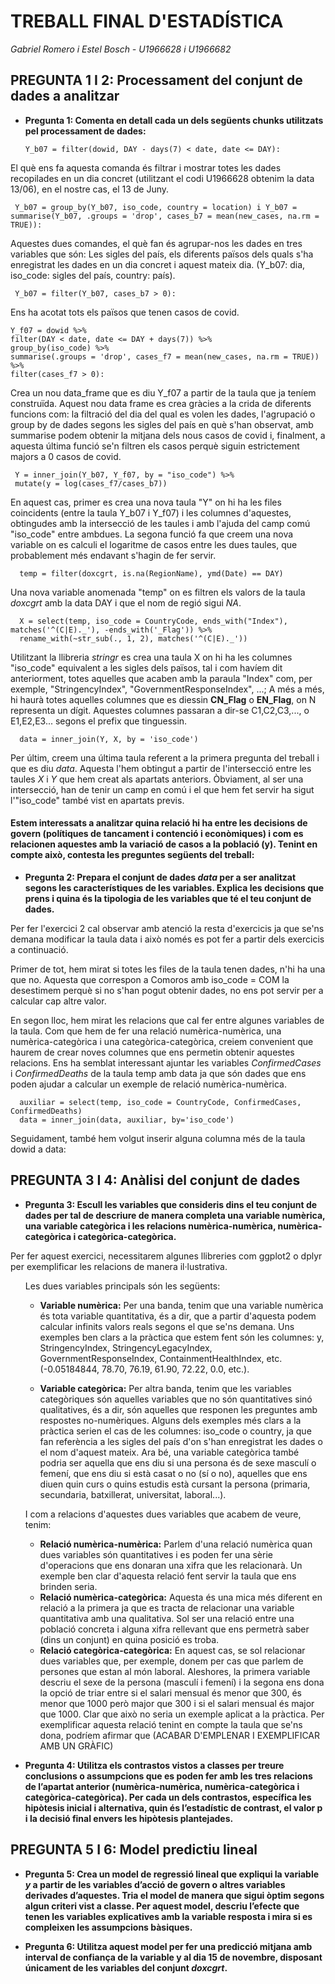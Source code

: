 # TREBALL FINAL D'ESTADÍSTICA
_Gabriel Romero i Estel Bosch - U1966628 i U1966682_

## PREGUNTA 1 I 2: Processament del conjunt de dades a analitzar


* **Pregunta 1: Comenta en detall cada un dels següents chunks utilitzats pel processament de dades:**


      Y_b07 = filter(dowid, DAY - days(7) < date, date <= DAY): 
El què ens fa aquesta comanda és filtrar i mostrar totes les dades recopilades en un dia concret (utilitzant el codi U1966628 obtenim la data 13/06), en el nostre cas, el 13 de Juny.

     Y_b07 = group_by(Y_b07, iso_code, country = location) i Y_b07 = summarise(Y_b07, .groups = 'drop', cases_b7 = mean(new_cases, na.rm = TRUE)):
    
Aquestes dues comandes, el què fan és agrupar-nos les dades en tres variables que són: Les sigles del país, els diferents països dels quals s'ha enregistrat les dades en un dia concret i aquest mateix dia. (Y_b07: dia, iso_code: sigles del país, country: país).

     Y_b07 = filter(Y_b07, cases_b7 > 0): 
    
 Ens ha acotat tots els països que tenen casos de covid.
   
    Y_f07 = dowid %>%
    filter(DAY < date, date <= DAY + days(7)) %>%
    group_by(iso_code) %>%
    summarise(.groups = 'drop', cases_f7 = mean(new_cases, na.rm = TRUE)) %>%
    filter(cases_f7 > 0):
  
Crea un nou data_frame que es diu Y_f07 a partir de la taula que ja teníem construïda. Aquest nou data frame es crea gràcies a la crida de diferents funcions com: la filtració del dia del qual es volen les dades, l'agrupació o group by de dades segons les sigles del país en què s'han observat, amb summarise podem obtenir la mitjana dels nous casos de covid i, finalment, a aquesta última funció se'n filtren els casos perquè siguin estrictement majors a 0 casos de covid.
    
     Y = inner_join(Y_b07, Y_f07, by = "iso_code") %>%
     mutate(y = log(cases_f7/cases_b7))
     
En aquest cas, primer es crea una nova taula "Y" on hi ha les files coincidents (entre la taula Y_b07 i Y_f07) i les columnes d'aquestes, obtingudes amb la intersecció de les taules i amb l'ajuda del camp comú "iso_code" entre ambdues. La segona funció fa que creem una nova variable on es calculi el logaritme de casos entre les dues taules, que probablement més endavant s'hagin de fer servir.

      temp = filter(doxcgrt, is.na(RegionName), ymd(Date) == DAY)
Una nova variable anomenada "temp" on es filtren els valors de la taula _doxcgrt_ amb la data DAY i que el nom de regió sigui _NA_.


      X = select(temp, iso_code = CountryCode, ends_with("Index"), matches('^(C|E)._'), -ends_with('_Flag')) %>%
      rename_with(~str_sub(., 1, 2), matches('^(C|E)._'))
Utilitzant la llibreria _stringr_ es crea una taula X on hi ha les columnes "iso_code" equivalent a les sigles dels països, tal i com havíem dit anteriorment, totes aquelles que acaben amb la paraula "Index" com, per exemple, "StringencyIndex", "GovernmentResponseIndex", ...; 
A més a més, hi haurà totes aquelles columnes que es diessin **CN_Flag** o **EN_Flag**, on N representa un dígit. Aquestes columnes passaran a dir-se C1,C2,C3,..., o E1,E2,E3... segons el prefix que tinguessin.

      data = inner_join(Y, X, by = 'iso_code')
      
Per últim, creem una última taula referent a la primera pregunta del treball i que es diu _data_.
Aquesta l'hem obtingut a partir de l'intersecció entre les taules _X_ i _Y_ que hem creat als apartats anteriors. Òbviament, al ser una intersecció, han de tenir un camp en comú i el que hem fet servir ha sigut l'"iso_code" també vist en apartats previs.

#### Estem interessats a analitzar quina relació hi ha entre les decisions de govern (polítiques de tancament i contenció i econòmiques) i com es relacionen aquestes amb la variació de casos a la població (y). Tenint en compte això, contesta les preguntes següents del treball:

* **Pregunta 2: Prepara el conjunt de dades _data_ per a ser analitzat segons les característiques de les variables. Explica les decisions que prens i quina és la tipologia de les variables que té el teu conjunt de dades.**

Per fer l'exercici 2 cal observar amb atenció la resta d'exercicis ja que se'ns demana modificar la taula data i això només es pot fer a partir dels exercicis a continuació. 

Primer de tot, hem mirat si totes les files de la taula tenen dades, n'hi ha una que no. Aquesta que correspon a Comoros amb iso_code = COM la desestimem perquè si no s'han pogut obtenir dades, no ens pot servir per a calcular cap altre valor.

En segon lloc, hem mirat les relacions que cal fer entre algunes variables de la taula. Com que hem de fer una relació numèrica-numèrica, una numèrica-categòrica i una categòrica-categòrica, creiem convenient que haurem de crear noves columnes que ens permetin obtenir aquestes relacions. Ens ha semblat interessant ajuntar les variables _ConfirmedCases_ i _ConfirmedDeaths_ de la taula temp amb data ja que són dades que ens poden ajudar a calcular un exemple de relació numèrica-numèrica. 
      
      auxiliar = select(temp, iso_code = CountryCode, ConfirmedCases, ConfirmedDeaths)
      data = inner_join(data, auxiliar, by='iso_code')
 Seguidament, també hem volgut inserir alguna columna més de la taula dowid a data:
 



## PREGUNTA 3 I 4: Anàlisi del conjunt de dades

* **Pregunta 3: Escull les variables que consideris dins el teu conjunt de dades per tal de descriure de manera completa una variable numèrica, una variable categòrica i les relacions numèrica-numèrica, numèrica-categòrica i categòrica-categòrica.**

Per fer aquest exercici, necessitarem algunes llibreries com ggplot2 o dplyr per exemplificar les relacions de manera il·lustrativa.

<ul>

Les dues variables principals són les següents:

  - **Variable numèrica:** Per una banda, tenim que una variable numèrica és tota variable quantitativa, és a dir, que a partir d'aquesta podem calcular infinits valors reals segons el que se'ns demana. Uns exemples ben clars a la pràctica que estem fent són les columnes: y, StringencyIndex, StringencyLegacyIndex, GovernmentResponseIndex, ContainmentHealthIndex, etc. (-0.05184844, 78.70, 76.19, 61.90, 72.22, 0.0, etc.).
 
  - **Variable categòrica:** Per altra banda, tenim que les variables categòriques són aquelles variables que no són quantitatives sinó qualitatives, és a dir, són aquelles que responen les preguntes amb respostes no-numèriques. Alguns dels exemples més clars a la pràctica serien el cas de les columnes: iso_code o country, ja que fan referència a les sigles del país d'on s'han enregistrat les dades o el nom d'aquest mateix. Ara bé, una variable categòrica també podria ser aquella que ens diu si una persona és de sexe masculí o femení, que ens diu si està casat o no (sí o no), aquelles que ens diuen quin curs o quins estudis està cursant la persona (primaria, secundaria, batxillerat, universitat, laboral...).
    
    
I com a relacions d'aquestes dues variables que acabem de veure, tenim:
   - **Relació numèrica-numèrica:** Parlem d'una relació numèrica quan dues variables són quantitatives i es poden fer una sèrie d'operacions que ens donaran una xifra que les relacionarà. Un exemple ben clar d'aquesta relació fent servir la taula que ens brinden seria.
   - **Relació numèrica-categòrica:** Aquesta és una mica més diferent en relació a la primera ja que es tracta de relacionar una variable quantitativa amb una qualitativa. Sol ser una relació entre una població concreta i alguna xifra rellevant que ens permetrà saber (dins un conjunt) en quina posició es troba. 
   - **Relació categòrica-categòrica:** En aquest cas, se sol relacionar dues variables que, per exemple, donem per cas que parlem de persones que estan al món laboral. Aleshores, la primera variable descriu el sexe de la persona (masculí i femení) i la segona ens dona la opció de triar entre si el salari mensual és menor que 300, és menor que 1000 però major que 300 i si el salari mensual és major que 1000. Clar que això no seria un exemple aplicat a la pràctica. Per exemplificar aquesta relació tenint en compte la taula que se'ns dona, podríem afirmar que (ACABAR D'EMPLENAR I EXEMPLIFICAR AMB UN GRÀFIC)

</ul>


* **Pregunta 4: Utilitza els contrastos vistos a classes per treure conclusions o assumpcions que es poden fer amb les tres relacions de l’apartat anterior (numèrica-numèrica, numèrica-categòrica i categòrica-categòrica). Per cada un dels contrastos, específica les hipòtesis inicial i alternativa, quin és l’estadístic de contrast, el valor p i la decisió final envers les hipòtesis plantejades.**


## PREGUNTA 5 I 6: Model predictiu lineal

* **Pregunta 5: Crea un model de regressió lineal que expliqui la variable _y_ a partir de les variables d’acció de govern o altres variables derivades d’aquestes. Tria el model de manera que sigui òptim segons algun criteri vist a classe. Per aquest model, descriu l’efecte que tenen les variables explicatives amb la variable resposta i mira si es compleixen les assumpcions bàsiques.**

* **Pregunta 6: Utilitza aquest model per fer una predicció mitjana amb interval de confiança de la variable y al dia 15 de novembre, disposant únicament de les variables del conjunt _doxcgrt_.**
